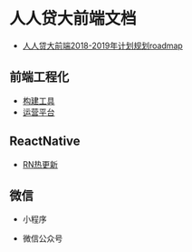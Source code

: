 # 人人贷大前端文档

* [人人贷大前端2018-2019年计划规划roadmap](./2018_roadmap.md)


## 前端工程化

* [构建工具](https://github.com/rrd-fe/blog/tree/master/%E5%B7%A5%E7%A8%8B%E5%8C%96/%E6%9E%84%E5%BB%BA%E5%B7%A5%E5%85%B7)
* [运营平台](https://github.com/rrd-fe/blog/tree/master/%E5%B7%A5%E7%A8%8B%E5%8C%96/%E8%BF%90%E8%90%A5%E5%B9%B3%E5%8F%B0)

## ReactNative

* [RN热更新](https://github.com/rrd-fe/react-native-tinker)

## 微信

* 小程序

* 微信公众号